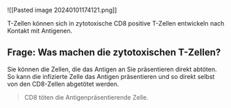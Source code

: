 ![[Pasted image 20240101174121.png]]

T-Zellen können sich in zytotoxische CD8 positive T-Zellen entwickeln nach Kontakt mit Antigenen.

## Frage: Was machen die zytotoxischen T-Zellen?

Sie können die Zellen, die das Antigen an Sie präsentieren direkt abtöten. So kann die infizierte Zelle das Antigen präsentieren und so direkt selbst von den CD8-Zellen abgetötet werden.
> CD8 töten die Antigenpräsentierende Zelle.

